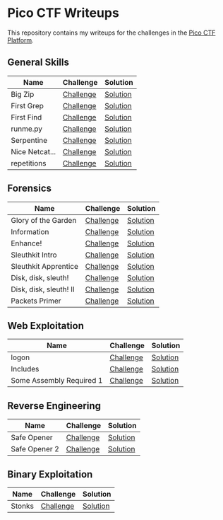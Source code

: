 # Pico CTF Writeups

This repository contains my writeups for the challenges in the [Pico CTF Platform](https://play.picoctf.org/practice).

## General Skills

| Name           | Challenge                                                    | Solution                                           |
| -------------- | ------------------------------------------------------------ | -------------------------------------------------- |
| Big Zip        | [Challenge](https://play.picoctf.org/practice/challenge/322) | [Solution](./general-skills/big-zip/README.md)     |
| First Grep     | [Challenge](https://play.picoctf.org/practice/challenge/85)  | [Solution](./general-skills/first-grep/README.md)  |
| First Find     | [Challenge](https://play.picoctf.org/practice/challenge/320) | [Solution](./general-skills/first-find/README.md)  |
| runme.py       | [Challenge](https://play.picoctf.org/practice/challenge/250) | [Solution](./general-skills/runme-py/README.md)    |
| Serpentine     | [Challenge](https://play.picoctf.org/practice/challenge/251) | [Solution](./general-skills/serpentine/README.md)  |
| Nice Netcat... | [Challenge](https://play.picoctf.org/practice/challenge/156) | [Solution](./general-skills/nice-netcat/README.md) |
| repetitions    | [Challenge](https://play.picoctf.org/practice/challenge/371) | [Solution](./general-skills/repetitions/README.md) |

## Forensics

| Name                   | Challenge                                                    | Solution                                               |
| ---------------------- | ------------------------------------------------------------ | ------------------------------------------------------ |
| Glory of the Garden    | [Challenge](https://play.picoctf.org/practice/challenge/44)  | [Solution](./forensics/glory-of-the-garden/README.md)  |
| Information            | [Challenge](https://play.picoctf.org/practice/challenge/186) | [Solution](./forensics/information/README.md)          |
| Enhance!               | [Challenge](https://play.picoctf.org/practice/challenge/265) | [Solution](./forensics/enhance/README.md)              |
| Sleuthkit Intro        | [Challenge](https://play.picoctf.org/practice/challenge/301) | [Solution](./forensics/sleuthkit-intro/README.md)      |
| Sleuthkit Apprentice   | [Challenge](https://play.picoctf.org/practice/challenge/300) | [Solution](./forensics/sleuthkit-apprentice/README.md) |
| Disk, disk, sleuth!    | [Challenge](https://play.picoctf.org/practice/challenge/113) | [Solution](./forensics/disk-disk-sleuth/README.md)     |
| Disk, disk, sleuth! II | [Challenge](https://play.picoctf.org/practice/challenge/137) | [Solution](./forensics/disk-disk-sleuth-ii/README.md)  |
| Packets Primer         | [Challenge](https://play.picoctf.org/practice/challenge/286) | [Solution](./forensics/packets-primer/README.md)       |

## Web Exploitation

| Name                     | Challenge                                                    | Solution                                                          |
| ------------------------ | ------------------------------------------------------------ | ----------------------------------------------------------------- |
| logon                    | [Challenge](https://play.picoctf.org/practice/challenge/46)  | [Solution](./web-exploitation/logon/README.md)                    |
| Includes                 | [Challenge](https://play.picoctf.org/practice/challenge/274) | [Solution](./web-exploitation/includes/README.md)                 |
| Some Assembly Required 1 | [Challenge](https://play.picoctf.org/practice/challenge/152) | [Solution](./web-exploitation/some-assembly-required-1/README.md) |

## Reverse Engineering

| Name          | Challenge                                                    | Solution                                                  |
| ------------- | ------------------------------------------------------------ | --------------------------------------------------------- |
| Safe Opener   | [Challenge](https://play.picoctf.org/practice/challenge/294) | [Solution](./reverse-engineering/safe-opener/README.md)   |
| Safe Opener 2 | [Challenge](https://play.picoctf.org/practice/challenge/375) | [Solution](./reverse-engineering/safe-opener-2/README.md) |

## Binary Exploitation

| Name   | Challenge                                                    | Solution                                           |
| ------ | ------------------------------------------------------------ | -------------------------------------------------- |
| Stonks | [Challenge](https://play.picoctf.org/practice/challenge/105) | [Solution](./binary-exploitation/stonks/README.md) |

